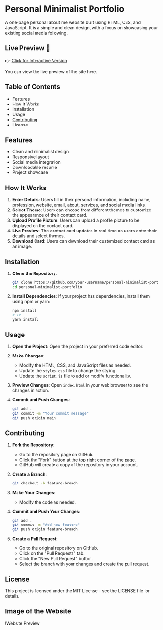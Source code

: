 # Personal Minimalist Portfolio

A one-page personal about me website built using HTML, CSS, and JavaScript. It is a simple and clean design, with a focus on showcasing your existing social media following.

## Live Preview 📱

👉 [Click for Interactive Version](https://rajath2005.github.io/Raj_res.github.io/preview.html)




You can view the live preview of the site here.

## Table of Contents

- Features
- How It Works
- Installation
- Usage
- [Contributing](#contributing)
- License

## Features

- Clean and minimalist design
- Responsive layout
- Social media integration
- Downloadable resume
- Project showcase

## How It Works

1. **Enter Details**: Users fill in their personal information, including name, profession, website, email, about, services, and social media links.
2. **Select Theme**: Users can choose from different themes to customize the appearance of their contact card.
3. **Upload Profile Picture**: Users can upload a profile picture to be displayed on the contact card.
4. **Live Preview**: The contact card updates in real-time as users enter their details and select themes.
5. **Download Card**: Users can download their customized contact card as an image.

## Installation

1. **Clone the Repository**:
    ```bash
    git clone https://github.com/your-username/personal-minimalist-portfolio.git
    cd personal-minimalist-portfolio
    ```

2. **Install Dependencies**:
    If your project has dependencies, install them using npm or yarn:
    ```bash
    npm install
    # or
    yarn install
    ```

## Usage

1. **Open the Project**:
    Open the project in your preferred code editor.

2. **Make Changes**:
    - Modify the HTML, CSS, and JavaScript files as needed.
    - Update the `styles.css` file to change the styling.
    - Update the `script.js` file to add or modify functionality.

3. **Preview Changes**:
    Open `index.html` in your web browser to see the changes in action.

4. **Commit and Push Changes**:
    ```bash
    git add .
    git commit -m "Your commit message"
    git push origin main
    ```

## Contributing

1. **Fork the Repository**:
    - Go to the repository page on GitHub.
    - Click the "Fork" button at the top right corner of the page.
    - GitHub will create a copy of the repository in your account.

2. **Create a Branch**:
    ```bash
    git checkout -b feature-branch
    ```

3. **Make Your Changes**:
    - Modify the code as needed.

4. **Commit and Push Your Changes**:
    ```bash
    git add .
    git commit -m "Add new feature"
    git push origin feature-branch
    ```

5. **Create a Pull Request**:
    - Go to the original repository on GitHub.
    - Click on the "Pull Requests" tab.
    - Click the "New Pull Request" button.
    - Select the branch with your changes and create the pull request.

## License

This project is licensed under the MIT License - see the LICENSE file for details.

## Image of the Website

!Website Preview
